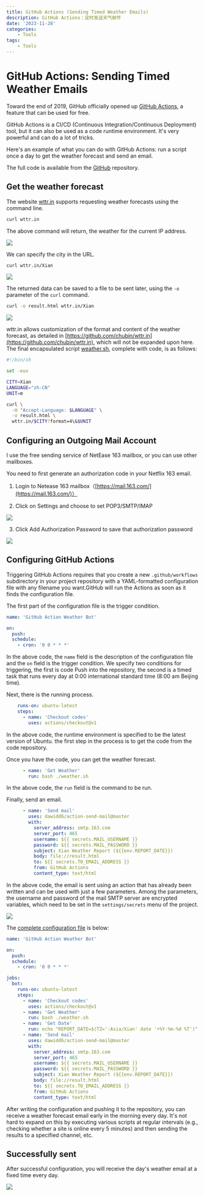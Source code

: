 ```yaml
---
title: GitHub Actions (Sending Timed Weather Emails)
description: GitHub Actions：定时发送天气邮件
date: '2023-11-28'
categories:
    - Tools
tags:
    - Tools
---
```


# GitHub Actions: Sending Timed Weather Emails

Toward the end of 2019, GitHub officially opened up [GitHub Actions](https://github.com/features/actions), a feature that can be used for free.

GitHub Actions is a CI/CD (Continuous Integration/Continuous Deployment) tool, but it can also be used as a code runtime environment. It's very powerful and can do a lot of tricks.

Here's an example of what you can do with GitHub Actions: run a script once a day to get the weather forecast and send an email.

The full code is available from the [GitHub](https://github.com/JavenJin/weather-action) repository.

## Get the weather forecast

The website [wttr.in](wttr.in) supports requesting weather forecasts using the command line.

```bash
curl wttr.in
```

The above command will return, the weather for the current IP address.

![](https://raw.githubusercontent.com/JavenJin/blog-image/master/content/post/Tools/GitHub%20Actions%20Sending%20Timed%20Weather%20Emails/GitHub%20Actions%20Sending%20Timed%20Weather%20Emails1.png)

We can specify the city in the URL.

```bash
curl wttr.in/Xian
```

![](https://raw.githubusercontent.com/JavenJin/blog-image/master/content/post/Tools/GitHub%20Actions%20Sending%20Timed%20Weather%20Emails/GitHub%20Actions%20Sending%20Timed%20Weather%20Emails2.png)

The returned data can be saved to a file to be sent later, using the `-o` parameter of the `curl` command.

```bash
curl -o result.html wttr.in/Xian
```

![](https://raw.githubusercontent.com/JavenJin/blog-image/master/content/post/Tools/GitHub%20Actions%20Sending%20Timed%20Weather%20Emails/GitHub%20Actions%20Sending%20Timed%20Weather%20Emails3.png)

wttr.in allows customization of the format and content of the weather forecast, as detailed in [https://github.com/chubin/wttr.in](https://github.com/chubin/wttr.in), which will not be expanded upon here. The final encapsulated script [weather.sh](https://github.com/JavenJin/weather-action/blob/main/weather.sh), complete with code, is as follows:

```bash
#!/bin/sh

set -eux

CITY=Xian
LANGUAGE="zh-CN"
UNIT=m

curl \
  -H "Accept-Language: $LANGUAGE" \
  -o result.html \
  wttr.in/$CITY?format=4\&$UNIT
```

## Configuring an Outgoing Mail Account

I use the free sending service of NetEase 163 mailbox, or you can use other mailboxes.

You need to first generate an authorization code in your Netflix 163 email.

1. Login to Netease 163 mailbox（[https://mail.163.com/](https://mail.163.com/)）

2. Click on Settings and choose to set POP3/SMTP/IMAP

![](https://raw.githubusercontent.com/JavenJin/blog-image/master/content/post/Tools/GitHub%20Actions%20Sending%20Timed%20Weather%20Emails/GitHub%20Actions%20Sending%20Timed%20Weather%20Emails4.png)

3. Click Add Authorization Password to save that authorization password

![](https://raw.githubusercontent.com/JavenJin/blog-image/master/content/post/Tools/GitHub%20Actions%20Sending%20Timed%20Weather%20Emails/GitHub%20Actions%20Sending%20Timed%20Weather%20Emails5.png)

## Configuring GitHub Actions

Triggering GitHub Actions requires that you create a new `.github/workflows` subdirectory in your project repository with a YAML-formatted configuration file with any filename you want.GitHub will run the Actions as soon as it finds the configuration file.

The first part of the configuration file is the trigger condition.

```yaml
name: 'GitHub Action Weather Bot'

on:
  push:
  schedule:
    - cron: '0 0 * * *'
```

In the above code, the `name` field is the description of the configuration file and the `on` field is the trigger condition. We specify two conditions for triggering, the first is code Push into the repository, the second is a timed task that runs every day at 0:00 international standard time (8:00 am Beijing time).

Next, there is the running process.

```yaml
    runs-on: ubuntu-latest
    steps:
      - name: 'Checkout codes'
        uses: actions/checkout@v1
```

In the above code, the runtime environment is specified to be the latest version of Ubuntu. the first step in the process is to get the code from the code repository.

Once you have the code, you can get the weather forecast.

```yaml
      - name: 'Get Weather'
        run: bash ./weather.sh
```

In the above code, the `run` field is the command to be run.

Finally, send an email.

```yaml
      - name: 'Send mail'
        uses: dawidd6/action-send-mail@master
        with:
          server_address: smtp.163.com
          server_port: 465
          username: ${{ secrets.MAIL_USERNAME }}
          password: ${{ secrets.MAIL_PASSWORD }}
          subject: Xian Weather Report (${{env.REPORT_DATE}})
          body: file://result.html
          to: ${{ secrets.TO_EMAIL_ADDRESS }}
          from: GitHub Actions
          content_type: text/html
```

In the above code, the email is sent using an action that has already been written and can be used with just a few parameters. Among the parameters, the username and password of the mail SMTP server are encrypted variables, which need to be set in the `settings/secrets` menu of the project.

![](https://raw.githubusercontent.com/JavenJin/blog-image/master/content/post/Tools/GitHub%20Actions%20Sending%20Timed%20Weather%20Emails/GitHub%20Actions%20Sending%20Timed%20Weather%20Emails6.png)

The [complete configuration file](https://github.com/JavenJin/weather-action/blob/main/.github/workflows/weather.yml) is below:

```yaml
name: 'GitHub Action Weather Bot'

on:
  push:
  schedule:
    - cron: '0 0 * * *'

jobs:
  bot:
    runs-on: ubuntu-latest
    steps:
      - name: 'Checkout codes'
        uses: actions/checkout@v1
      - name: 'Get Weather'
        run: bash ./weather.sh
      - name: 'Get Date'
        run: echo "REPORT_DATE=$(TZ=':Asia/Xian' date '+%Y-%m-%d %T')" >> $GITHUB_ENV
      - name: 'Send mail'
        uses: dawidd6/action-send-mail@master
        with:
          server_address: smtp.163.com
          server_port: 465
          username: ${{ secrets.MAIL_USERNAME }}
          password: ${{ secrets.MAIL_PASSWORD }}
          subject: Xian Weather Report (${{env.REPORT_DATE}})
          body: file://result.html
          to: ${{ secrets.TO_EMAIL_ADDRESS }}
          from: GitHub Actions
          content_type: text/html
```

After writing the configuration and pushing it to the repository, you can receive a weather forecast email early in the morning every day. It's not hard to expand on this by executing various scripts at regular intervals (e.g., checking whether a site is online every 5 minutes) and then sending the results to a specified channel, etc.

## Successfully sent

After successful configuration, you will receive the day's weather email at a fixed time every day.

![](https://raw.githubusercontent.com/JavenJin/blog-image/master/content/post/Tools/GitHub%20Actions%20Sending%20Timed%20Weather%20Emails/GitHub%20Actions%20Sending%20Timed%20Weather%20Emails7.png)